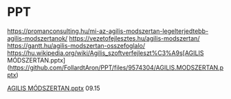 # PPT
https://promanconsulting.hu/mi-az-agilis-modszertan-legelterjedtebb-agilis-modszertanok/
https://vezetofejlesztes.hu/agilis-modszertan/
https://gantt.hu/agilis-modszertan-osszefoglalo/
https://hu.wikipedia.org/wiki/Agilis_szoftverfejleszt%C3%A9s[AGILIS MÓDSZERTAN.pptx](https://github.com/FollardtAron/PPT/files/9574304/AGILIS.MODSZERTAN.pptx)

[AGILIS MÓDSZERTAN.pptx](https://github.com/FollardtAron/PPT/files/9574331/AGILIS.MODSZERTAN.pptx) 09.15

